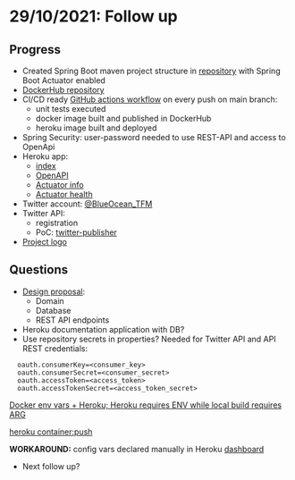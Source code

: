 # 29/10/2021: Follow up

## Progress

- Created Spring Boot maven project structure in [repository](https://github.com/MasterCloudApps-Projects/TwitterScheduler) with Spring Boot Actuator enabled
- [DockerHub repository](https://hub.docker.com/repository/docker/drojo/twitter-scheduler-tfm)
- CI/CD ready [GitHub actions workflow](https://github.com/MasterCloudApps-Projects/TwitterScheduler/actions) on every push on main branch:
  - unit tests executed
  - docker image built and published in DockerHub
  - heroku image built and deployed
- Spring Security: user-password needed to use REST-API and access to OpenApi  
- Heroku app:
    - [index](https://twitter-scheduler-tfm.herokuapp.com/)
    - [OpenAPI](https://twitter-scheduler-tfm.herokuapp.com/twitter-scheduler-api.html)
    - [Actuator info](https://twitter-scheduler-tfm.herokuapp.com/actuator/info)
    - [Actuator health](https://twitter-scheduler-tfm.herokuapp.com/actuator/health)
- Twitter account: [@BlueOcean_TFM](https://twitter.com/BlueOcean_TFM)
- Twitter API:
  - registration
  - PoC: [twitter-publisher](https://github.com/david-rojo/twitter-publisher)
- [Project logo](http://davidrojo.eu/images/tfm/1.jpg)

## Questions

- [Design proposal](../design/design.md):
  - Domain
  - Database
  - REST API endpoints
- Heroku documentation application with DB?
- Use repository secrets in properties? Needed for Twitter API and API REST credentials:
```
  oauth.consumerKey=<consumer_key>
  oauth.consumerSecret=<consumer_secret>
  oauth.accessToken=<access_token>
  oauth.accessTokenSecret=<access_token_secret>
```

[Docker env vars + Heroku; Heroku requires ENV while local build requires ARG](https://stackoverflow.com/questions/49476481/docker-env-vars-heroku-heroku-requires-env-while-local-build-requires-arg)

[heroku container:push](https://devcenter.heroku.com/articles/heroku-cli-commands#heroku-container-push)

<b>WORKAROUND:</b> config vars declared manually in Heroku [dashboard](https://dashboard.heroku.com/apps/twitter-scheduler-tfm/settings)

- Next follow up?
